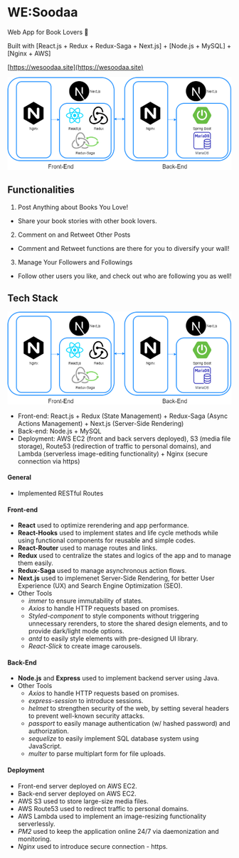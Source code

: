 # WE:Soodaa
Web App for Book Lovers  📔
<br />

Built with [React.js + Redux + Redux-Saga + Next.js] + [Node.js + MySQL] + [Nginx + AWS]


[https://wesoodaa.site](https://wesoodaa.site)


![main_page_capture](./prepare/front/public/readMeImg/wesoodaa_techstack.png)


## Functionalities
1. Post Anything about Books You Love!
- Share your book stories with other book lovers.

2. Comment on and Retweet Other Posts
- Comment and Retweet functions are there for you to diversify your wall!

3. Manage Your Followers and Followings
- Follow other users you like, and check out who are following you as well! <br />

## Tech Stack
![WeSoodaa_Tech_Stack](./prepare/front/public/readMeImg/wesoodaa_techstack.png)

- Front-end: React.js + Redux (State Management) + Redux-Saga (Async Actions Management) + Next.js (Server-Side Rendering)
- Back-end: Node.js + MySQL
- Deployment: AWS EC2 (front and back servers deployed), S3 (media file storage), Route53 (redirection of traffic to personal domains), and Lambda (serverless image-editing functionality) + Nginx (secure connection via https)

#### General
- Implemented RESTful Routes<br/>

#### Front-end
- **React** used to optimize rerendering and app performance.
- **React-Hooks** used to implement states and life cycle methods while using functional components for reusable and simple codes.
- **React-Router** used to manage routes and links.
- **Redux** used to centralize the states and logics of the app and to manage them easily.
- **Redux-Saga** used to manage asynchronous action flows.
- **Next.js** used to implemenet Server-Side Rendering, for better User Experience (UX) and Search Engine Optimization (SEO).
- Other Tools
  * _immer_ to ensure immutability of states.
  * _Axios_ to handle HTTP requests based on promises.
  * _Styled-component_ to style components without triggering unnecessary rerenders, to store the shared design elements, and to provide dark/light mode options.
  * _antd_ to easily style elements with pre-designed UI library.
  * _React-Slick_ to create image carousels.

#### Back-End
- **Node.js** and **Express** used to implement backend server using Java.
- Other Tools
  - *Axios* to handle HTTP requests based on promises.
  - *express-session* to introduce sessions.
  - *helmet* to strengthen security of the web, by setting several headers to prevent well-known security attacks.
  - *passport* to easily manage authentication (w/ hashed password) and authorization.
  - *sequelize* to easily implement SQL database system using JavaScript.
  - *multer* to parse multiplart form for file uploads.

#### Deployment
- Front-end server deployed on AWS EC2.
- Back-end server deployed on AWS EC2.
- AWS S3 used to store large-size media files.
- AWS Route53 used to redirect traffic to personal domains.
- AWS Lambda used to implement an image-resizing functionality serverlessly.
- *PM2* used to keep the application online 24/7 via daemonization and monitoring.  
- *Nginx* used to introduce secure connection - https. <br />
